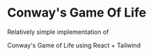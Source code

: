 # Conway's Game Of Life

Relatively simple implementation of

Conway's Game of Life using React + Tailwind

